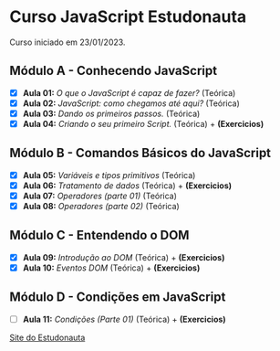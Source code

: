 # Curso JavaScript Estudonauta

Curso iniciado em 23/01/2023.

## Módulo A - Conhecendo JavaScript 

- [x] **Aula 01:** _O que o JavaScript é capaz de fazer?_  (Teórica)
- [x] **Aula 02:** _JavaScript: como chegamos até aqui?_ (Teórica)
- [x] **Aula 03:** _Dando os primeiros passos._ (Teórica)
- [x] **Aula 04:** _Criando o seu primeiro Script._ (Teórica) + **(Exercicios)**

## Módulo B - Comandos Básicos do JavaScript

- [x] **Aula 05:** _Variáveis e tipos primitivos_ (Teórica)
- [x] **Aula 06:** _Tratamento de dados_ (Teórica) + **(Exercicios)**
- [x] **Aula 07:** _Operadores (parte 01)_ (Teórica)
- [x] **Aula 08:** _Operadores (parte 02)_ (Teórica)

## Módulo C - Entendendo o DOM

- [x] **Aula 09:** _Introdução ao DOM_ (Teórica) + **(Exercicios)**
- [x] **Aula 10:** _Eventos DOM_ (Teórica) + **(Exercicios)**

## Módulo D - Condições em JavaScript

- [ ] **Aula 11:** _Condições (Parte 01)_ (Teórica) + **(Exercicios)**

[Site do Estudonauta](https://www.estudonauta.com/)
